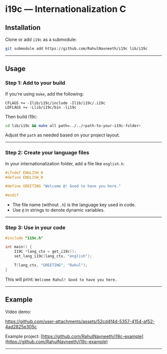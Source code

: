 # i19c — Internationalization C

## Installation

Clone or add `i19c` as a submodule:

```bash
git submodule add https://github.com/RahulNavneeth/i19c lib/i19c
```

---

## Usage

### Step 1: Add to your build

If you're using `make`, add the following:

```make
CFLAGS += -Ilib/i19c/include -Ilib/i19c/.i19c
LDFLAGS += -Llib/i19c/bin -li19c
```

Then build i19c:

```bash
cd lib/i19c && make all path=../../<path-to-your-i19c-folder>
```

Adjust the `path` as needed based on your project layout.

---

### Step 2: Create your language files

In your internationalization folder, add a file like `english.h`:

```c
#ifndef ENGLISH_H
#define ENGLISH_H

#define GREETING "Welcome @! Good to have you here."

#endif
```

* The file name (without `.h`) is the language key used in code.
* Use `@` in strings to denote dynamic variables.

---

### Step 3: Use in your code

```c
#include "i19c.h"

int main() {
    I19C *lang_ctx = get_i19c();
    set_lang_i19c(lang_ctx, "english");

    T(lang_ctx, "GREETING", "Rahul");
}
```

This will print: `Welcome Rahul! Good to have you here.`

---

## Example

Video demo:

https://github.com/user-attachments/assets/52cd4f4d-5357-4154-af52-4ad2825e305c

Example project: [https://github.com/RahulNavneeth/i19c-example](https://github.com/RahulNavneeth/i19c-example)

---
